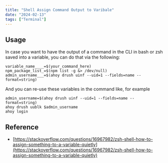 ```yaml
---
title: "Shell Assign Command Output to Varibale"
date: "2024-02-13"
tags: ["Terminal"]
---
```


## Usage

In case you want to have the output of a command in the CLI in bash or zsh saved into a variable, you can do that via the following:
```
variable_name____=$(your_command_here)
npm_package_list_=$(npm list -g &> /dev/null)
admin_username___=$(ahoy drush uinf --uid=1 --fields=name --format=string)
```

And you can re-use these variables in the command like, for example
```
admin_username=$(ahoy drush uinf --uid=1 --fields=name --format=string)
ahoy drush uublk $admin_username
ahoy login
```

## Reference

- [https://stackoverflow.com/questions/16967982/zsh-shell-how-to-assign-something-to-a-variable-quietly](https://stackoverflow.com/questions/16967982/zsh-shell-how-to-assign-something-to-a-variable-quietly)